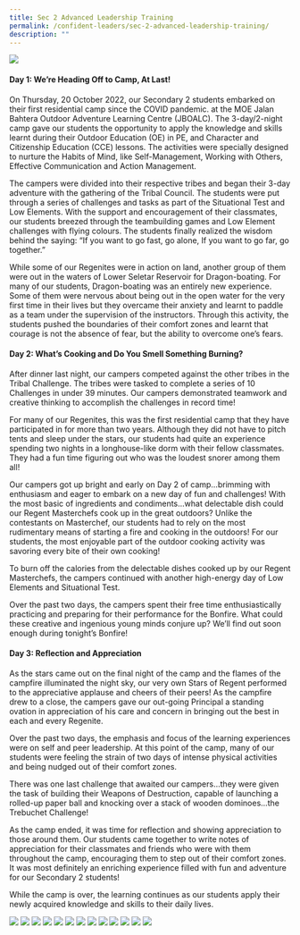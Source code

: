 ```yaml
---
title: Sec 2 Advanced Leadership Training
permalink: /confident-leaders/sec-2-advanced-leadership-training/
description: ""
---
```

![](/images/Sec%202%20Camp/S2%20Camp%202022%20Banner.JPG)

#### **Day 1: We’re Heading Off to Camp, At Last!**

On Thursday, 20 October 2022, our Secondary 2 students embarked on their first residential camp since the COVID pandemic. at the MOE Jalan Bahtera Outdoor Adventure Learning Centre (JBOALC). The 3-day/2-night camp gave our students the opportunity to apply the knowledge and skills learnt during their Outdoor Education (OE) in PE, and Character and Citizenship Education (CCE) lessons. The activities were specially designed to nurture the Habits of Mind, like Self-Management, Working with Others, Effective Communication and Action Management.

The campers were divided into their respective tribes and began their 3-day adventure with the gathering of the Tribal Council. The students were put through a series of challenges and tasks as part of the Situational Test and Low Elements. With the support and encouragement of their classmates, our students breezed through the teambuilding games and Low Element challenges with flying colours. The students finally realized the wisdom behind the saying: “If you want to go fast, go alone, If you want to go far, go together.”

While some of our Regenites were in action on land, another group of them were out in the waters of Lower Seletar Reservoir for Dragon-boating. For many of our students, Dragon-boating was an entirely new experience. Some of them were nervous about being out in the open water for the very first time in their lives but they overcame their anxiety and learnt to paddle as a team under the supervision of the instructors. Through this activity, the students pushed the boundaries of their comfort zones and learnt that courage is not the absence of fear, but the ability to overcome one’s fears.

#### **Day 2: What’s Cooking and Do You Smell Something Burning?**

After dinner last night, our campers competed against the other tribes in the Tribal Challenge. The tribes were tasked to complete a series of 10 Challenges in under 39 minutes. Our campers demonstrated teamwork and creative thinking to accomplish the challenges in record time!

For many of our Regenites, this was the first residential camp that they have participated in for more than two years. Although they did not have to pitch tents and sleep under the stars, our students had quite an experience spending two nights in a longhouse-like dorm with their fellow classmates. They had a fun time figuring out who was the loudest snorer among them all!

Our campers got up bright and early on Day 2 of camp…brimming with enthusiasm and eager to embark on a new day of fun and challenges! With the most basic of ingredients and condiments…what delectable dish could our Regent Masterchefs cook up in the great outdoors? Unlike the contestants on Masterchef, our students had to rely on the most rudimentary means of starting a fire and cooking in the outdoors! For our students, the most enjoyable part of the outdoor cooking activity was savoring every bite of their own cooking!

To burn off the calories from the delectable dishes cooked up by our Regent Masterchefs, the campers continued with another high-energy day of Low Elements and Situational Test.

Over the past two days, the campers spent their free time enthusiastically practicing and preparing for their performance for the Bonfire. What could these creative and ingenious young minds conjure up? We’ll find out soon enough during tonight’s Bonfire!

#### **Day 3: Reflection and Appreciation**

As the stars came out on the final night of the camp and the flames of the campfire illuminated the night sky, our very own Stars of Regent performed to the appreciative applause and cheers of their peers! As the campfire drew to a close, the campers gave our out-going Principal a standing ovation in appreciation of his care and concern in bringing out the best in each and every Regenite.

Over the past two days, the emphasis and focus of the learning experiences were on self and peer leadership. At this point of the camp, many of our students were feeling the strain of two days of intense physical activities and being nudged out of their comfort zones.

There was one last challenge that awaited our campers…they were given the task of building their Weapons of Destruction, capable of launching a rolled-up paper ball and knocking over a stack of wooden dominoes…the Trebuchet Challenge!

As the camp ended, it was time for reflection and showing appreciation to those around them. Our students came together to write notes of appreciation for their classmates and friends who were with them throughout the camp, encouraging them to step out of their comfort zones. It was most definitely an enriching experience filled with fun and adventure for our Secondary 2 students!

While the camp is over, the learning continues as our students apply their newly acquired knowledge and skills to their daily lives.

![](/images/Sec%202%20Camp/S2Camp2022-1.jpg)
![](/images/Sec%202%20Camp/S2Camp2022-2.jpg)
![](/images/Sec%202%20Camp/S2Camp2022-3.jpg)
![](/images/Sec%202%20Camp/S2Camp2022-5.jpg)
![](/images/Sec%202%20Camp/S2Camp2022-6.jpg)
![](/images/Sec%202%20Camp/S2Camp2022-7.jpg)
![](/images/Sec%202%20Camp/S2Camp2022-8.jpg)
![](/images/Sec%202%20Camp/S2Camp2022-9.jpg)
![](/images/Sec%202%20Camp/S2Camp2022-10.jpg)
![](/images/Sec%202%20Camp/S2Camp2022-11.jpg)
![](/images/Sec%202%20Camp/S2Camp2022-12.jpg)
![](/images/Sec%202%20Camp/S2Camp2022-13.jpg)
![](/images/Sec%202%20Camp/S2Camp2022-14A.jpg)